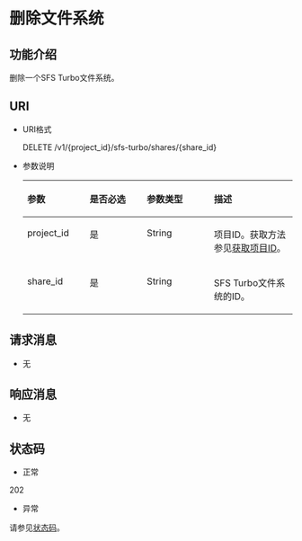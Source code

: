 # 删除文件系统<a name="sfs_02_0052"></a>

## 功能介绍<a name="section53102250"></a>

删除一个SFS Turbo文件系统。

## URI<a name="section8158206"></a>

-   URI格式

    DELETE /v1/\{project\_id\}/sfs-turbo/shares/\{share\_id\}

-   参数说明

    <a name="table58298029"></a>
    <table><thead align="left"><tr id="row14956057"><th class="cellrowborder" valign="top" width="23.09%" id="mcps1.1.5.1.1"><p id="p3481129"><a name="p3481129"></a><a name="p3481129"></a>参数</p>
    </th>
    <th class="cellrowborder" valign="top" width="21.23%" id="mcps1.1.5.1.2"><p id="p13536050"><a name="p13536050"></a><a name="p13536050"></a>是否必选</p>
    </th>
    <th class="cellrowborder" valign="top" width="24.85%" id="mcps1.1.5.1.3"><p id="p1336913122020"><a name="p1336913122020"></a><a name="p1336913122020"></a>参数类型</p>
    </th>
    <th class="cellrowborder" valign="top" width="30.830000000000002%" id="mcps1.1.5.1.4"><p id="p22678235"><a name="p22678235"></a><a name="p22678235"></a>描述</p>
    </th>
    </tr>
    </thead>
    <tbody><tr id="row24997708"><td class="cellrowborder" valign="top" width="23.09%" headers="mcps1.1.5.1.1 "><p id="p11548462"><a name="p11548462"></a><a name="p11548462"></a>project_id</p>
    </td>
    <td class="cellrowborder" valign="top" width="21.23%" headers="mcps1.1.5.1.2 "><p id="p63010216"><a name="p63010216"></a><a name="p63010216"></a>是</p>
    </td>
    <td class="cellrowborder" valign="top" width="24.85%" headers="mcps1.1.5.1.3 "><p id="p988312412303"><a name="p988312412303"></a><a name="p988312412303"></a>String</p>
    </td>
    <td class="cellrowborder" valign="top" width="30.830000000000002%" headers="mcps1.1.5.1.4 "><p id="p24840910"><a name="p24840910"></a><a name="p24840910"></a>项目ID。获取方法参见<a href="获取项目ID.md">获取项目ID</a>。</p>
    </td>
    </tr>
    <tr id="row31985024"><td class="cellrowborder" valign="top" width="23.09%" headers="mcps1.1.5.1.1 "><p id="p40650175"><a name="p40650175"></a><a name="p40650175"></a>share_id</p>
    </td>
    <td class="cellrowborder" valign="top" width="21.23%" headers="mcps1.1.5.1.2 "><p id="p4329874"><a name="p4329874"></a><a name="p4329874"></a>是</p>
    </td>
    <td class="cellrowborder" valign="top" width="24.85%" headers="mcps1.1.5.1.3 "><p id="p126281747809"><a name="p126281747809"></a><a name="p126281747809"></a>String</p>
    </td>
    <td class="cellrowborder" valign="top" width="30.830000000000002%" headers="mcps1.1.5.1.4 "><p id="p15175522"><a name="p15175522"></a><a name="p15175522"></a>SFS Turbo文件系统的ID。</p>
    </td>
    </tr>
    </tbody>
    </table>


## 请求消息<a name="section6314992"></a>

-   无

## 响应消息<a name="section56834929"></a>

-   无

## 状态码<a name="section41752314"></a>

-   正常

202

-   异常

请参见[状态码](状态码.md)。

